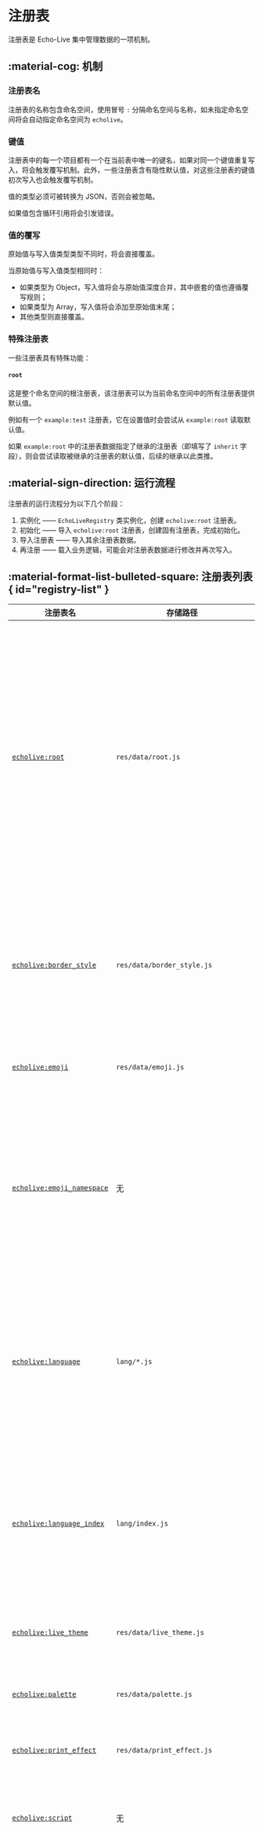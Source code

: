 # 注册表

注册表是 Echo-Live 集中管理数据的一项机制。

## :material-cog: 机制

### 注册表名

注册表的名称包含命名空间，使用冒号 `:` 分隔命名空间与名称，如未指定命名空间将会自动指定命名空间为 `echolive`。

### 键值

注册表中的每一个项目都有一个在当前表中唯一的键名，如果对同一个键值重复写入，将会触发覆写机制。此外，一些注册表含有隐性默认值，对这些注册表的键值初次写入也会触发覆写机制。

值的类型必须可被转换为 JSON，否则会被忽略。

如果值包含循环引用将会引发错误。

### 值的覆写

原始值与写入值类型类型不同时，将会直接覆盖。

当原始值与写入值类型相同时：

- 如果类型为 Object，写入值将会与原始值深度合并，其中嵌套的值也遵循覆写规则；
- 如果类型为 Array，写入值将会添加至原始值末尾；
- 其他类型则直接覆盖。

### 特殊注册表

一些注册表具有特殊功能：

#### `root`

这是整个命名空间的根注册表，该注册表可以为当前命名空间中的所有注册表提供默认值。

例如有一个 `example:test` 注册表，它在设置值时会尝试从 `example:root` 读取默认值。

如果 `example:root` 中的注册表数据指定了继承的注册表（即填写了 `inherit` 字段），则会尝试读取被继承的注册表的默认值，后续的继承以此类推。

## :material-sign-direction: 运行流程

注册表的运行流程分为以下几个阶段：

1. 实例化 —— `EchoLiveRegistry` 类实例化，创建 `echolive:root` 注册表。
2. 初始化 —— 导入 `echolive:root` 注册表，创建固有注册表，完成初始化。
3. 导入注册表 —— 导入其余注册表数据。
4. 再注册 —— 载入业务逻辑，可能会对注册表数据进行修改并再次写入。

## :material-format-list-bulleted-square: 注册表列表 { id="registry-list" }

| 注册表名 | 存储路径 | 作用 |
| - | - | - |
| [`echolive:root`](registry/echolive/root.md) | `res/data/root.js` | 注册表实例创建时创建的第一个注册表，用于在初始化阶段创建其他注册表，并为注册表值提供默认值。 |
| [`echolive:border_style`](registry/echolive/border_style.md) | `res/data/border_style.js` | CSS 中所有边框样式，为[配置文件编辑器](../custom/config.md#config-editor)提供候选值。 |
| [`echolive:emoji`](registry/echolive/emoji.md) | `res/data/emoji.js` | 编辑器中的表情包。 |
| [`echolive:emoji_namespace`](registry/echolive/emoji_namespace.md) | 无 | 表情包命名空间的重定向表，在编辑器中加载表情包时自动写入。 |
| [`echolive:language`](registry/echolive/language.md) | `lang/*.js` | 本地化数据，一般情况下最多只有源语言和配置选择的语言。 |
| [`echolive:language_index`](registry/echolive/language_index.md) | `lang/index.js` | 本地化索引表，包含所有可用的本地化数据的基本信息。 |
| [`echolive:live_theme`](registry/echolive/live_theme.md) | `res/data/live_theme.js` | 前台页面主题信息。 |
| [`echolive:palette`](registry/echolive/palette.md) | `res/data/palette.js` | 编辑器中的调色板。 |
| [`echolive:print_effect`](registry/echolive/print_effect.md) | `res/data/print_effect.js` | 字符打印动效。 |
| [`echolive:script`](registry/echolive/script.md) | 无 | 未使用，计划用于加载脚本。 |
| [`echolive:settings_data`](registry/echolive/settings_data.md) | `res/data/settings_about_link.js`、<br>`res/data/settings_navigation.js` | 配置文件编辑器的菜单、关于页面链接等数据，仅使用特定的注册表键。 |
| [`echolive:sound`](registry/echolive/sound.md) | `res/data/sound.js` | 音效信息。 |
| [`echolive:stylesheet`](registry/echolive/stylesheet.md) | 无 | 未使用，计划用于加载样式表。 |
| [`echolive:system`](registry/echolive/system.md) | 无 | 与注册表相关的系统信息，仅使用特定的注册表键。 |
| [`echolive:timing_function`](registry/echolive/timing_function.md) | `res/data/timing_function.js` | 动效时间曲线。 |